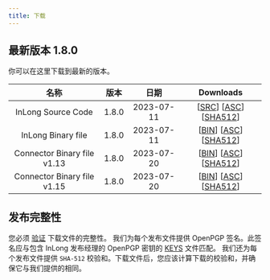 ```yaml
---
title: 下载
---
```


## 最新版本 1.8.0
你可以在这里下载到最新的版本。

|             名称              |  版本   |     日期     |                                                                                                                                                                                 Downloads                                                                                                                                                                                 |
|:---------------------------:|:-----:|:----------:|:-------------------------------------------------------------------------------------------------------------------------------------------------------------------------------------------------------------------------------------------------------------------------------------------------------------------------------------------------------------------------:|
|     InLong Source Code      | 1.8.0 | 2023-07-11 |                                     [[SRC](https://downloads.apache.org/inlong/1.8.0/apache-inlong-1.8.0-src.tar.gz)]                [[ASC](https://downloads.apache.org/inlong/1.8.0/apache-inlong-1.8.0-src.tar.gz.asc)]                [[SHA512](https://downloads.apache.org/inlong/1.8.0/apache-inlong-1.8.0-src.tar.gz.sha512)]                                     |
|     InLong Binary file      | 1.8.0 | 2023-07-11 |                                     [[BIN](https://downloads.apache.org/inlong/1.8.0/apache-inlong-1.8.0-bin.tar.gz)]                [[ASC](https://downloads.apache.org/inlong/1.8.0/apache-inlong-1.8.0-bin.tar.gz.asc)]                [[SHA512](https://downloads.apache.org/inlong/1.8.0/apache-inlong-1.8.0-bin.tar.gz.sha512)]                                     |
| Connector Binary file v1.13 | 1.8.0 | 2023-07-20 | [[BIN](https://downloads.apache.org/inlong/1.8.0/apache-inlong-1.8.0-sort-connectors-flink-v1.13.tar.gz)]                [[ASC](https://downloads.apache.org/inlong/1.8.0/apache-inlong-1.8.0-sort-connectors-flink-v1.13.tar.gz.asc)]                [[SHA512](https://downloads.apache.org/inlong/1.8.0/apache-inlong-1.8.0-sort-connectors-flink-v1.13.tar.gz.sha512)] |
| Connector Binary file v1.15 | 1.8.0 | 2023-07-20 | [[BIN](https://downloads.apache.org/inlong/1.8.0/apache-inlong-1.8.0-sort-connectors-flink-v1.15.tar.gz)]                [[ASC](https://downloads.apache.org/inlong/1.8.0/apache-inlong-1.8.0-sort-connectors-flink-v1.15.tar.gz.asc)]                [[SHA512](https://downloads.apache.org/inlong/1.8.0/apache-inlong-1.8.0-sort-connectors-flink-v1.15.tar.gz.sha512)] |

## 发布完整性
您必须 [验证](https://www.apache.org/info/verification.html) 下载文件的完整性。
我们为每个发布文件提供 OpenPGP 签名。此签名应与包含 InLong 发布经理的 OpenPGP 密钥的 [KEYS](https://downloads.apache.org/inlong/KEYS) 文件匹配。
我们还为每个发布文件提供 <code>SHA-512</code> 校验和。下载文件后，您应该计算下载的校验和，并确保它与我们提供的相同。